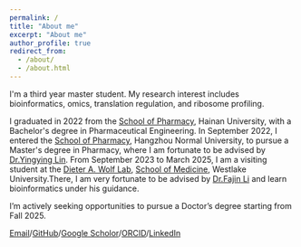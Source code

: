 ```yaml
---
permalink: /
title: "About me"
excerpt: "About me"
author_profile: true
redirect_from: 
  - /about/
  - /about.html
---
```


I'm a third year master student. My research interest includes bioinformatics, omics, translation regulation, and ribosome profiling.

I graduated in 2022 from the [School of Pharmacy](https://pharm.hainanu.edu.cn/), Hainan University, with a Bachelor's degree in Pharmaceutical Engineering. In September 2022, I entered the [School of Pharmacy](https://pharmacy.hznu.edu.cn/), Hangzhou Normal University, to pursue a Master's degree in Pharmacy, where I am fortunate to be advised by [Dr.Yingying Lin](https://orcid.org/0009-0008-7341-8260). From September 2023 to March 2025, I am a visiting student at the [Dieter A. Wolf Lab](https://www.dieter-wolf-lab-westlakeuniversity.cn/), [School of Medicine](https://medicine.westlake.edu.cn/About/Overview/), Westlake University.There, I am very fortunate to be advised by [Dr.Fajin Li](https://scholar.google.com/citations?hl=en&user=Vj3JwOkAAAAJ) and learn bioinformatics under his guidance.

I’m actively seeking opportunities to pursue a Doctor’s degree starting from Fall 2025.

[Email](mailto:Zheyu-Ding@outlook.com)/[GitHub](https://github.com/Zheyu-Ding/)/[Google Scholor](https://scholar.google.com/citations?user=-qHpbDIAAAAJ&hl=en)/[ORCID](https://orcid.org/0009-0002-9560-0369)/[LinkedIn](http://www.linkedin.com/in/zheyuding)
